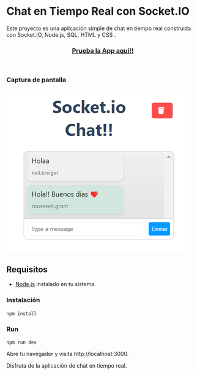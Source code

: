 # Chat en Tiempo Real con Socket.IO

Este proyecto es una aplicación simple de chat en tiempo real construida con Socket.IO, Node.js, SQL, HTML y CSS .

<div align="center">
  <h3>
    <a href="https://socket-io-chat-sql.onrender.com/">
      Prueba la App aqui!!
    </a>
  </h3>
</div>

<br />

### Captura de pantalla

![image](./assets/Captura%20de%20pantalla.png)

## Requisitos

- [Node.js](https://nodejs.org/) instalado en tu sistema.

### Instalación

```
npm install
```

### Run

```
npm run dev
```

Abre tu navegador y visita http://localhost:3000.

Disfruta de la aplicación de chat en tiempo real.